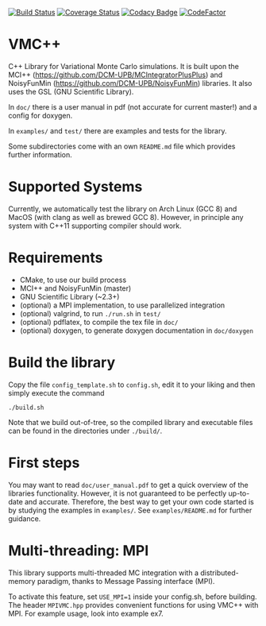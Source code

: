 [![Build Status](https://travis-ci.com/DCM-UPB/VMCPlusPlus.svg?branch=master)](https://travis-ci.com/DCM-UPB/VMCPlusPlus)
[![Coverage Status](https://coveralls.io/repos/github/DCM-UPB/VMCPlusPlus/badge.svg?branch=master)](https://coveralls.io/github/DCM-UPB/VMCPlusPlus?branch=master)
[![Codacy Badge](https://api.codacy.com/project/badge/Grade/e4e5ff4974e24a4faffff3d6c7010852)](https://www.codacy.com/app/NNVMC/VMCPlusPlus?utm_source=github.com&amp;utm_medium=referral&amp;utm_content=DCM-UPB/VMCPlusPlus&amp;utm_campaign=Badge_Grade)
[![CodeFactor](https://www.codefactor.io/repository/github/dcm-upb/vmcplusplus/badge)](https://www.codefactor.io/repository/github/dcm-upb/vmcplusplus)

# VMC++

C++ Library for Variational Monte Carlo simulations.
It is built upon the MCI++ (https://github.com/DCM-UPB/MCIntegratorPlusPlus) and NoisyFunMin (https://github.com/DCM-UPB/NoisyFunMin) libraries.
It also uses the GSL (GNU Scientific Library).

In `doc/` there is a user manual in pdf (not accurate for current master!) and a config for doxygen.

In `examples/` and `test/` there are examples and tests for the library.


Some subdirectories come with an own `README.md` file which provides further information.


# Supported Systems

Currently, we automatically test the library on Arch Linux (GCC 8) and MacOS (with clang as well as brewed GCC 8).
However, in principle any system with C++11 supporting compiler should work.


# Requirements

- CMake, to use our build process
- MCI++ and NoisyFunMin (master)
- GNU Scientific Library (~2.3+)
- (optional) a MPI implementation, to use parallelized integration
- (optional) valgrind, to run `./run.sh` in `test/`
- (optional) pdflatex, to compile the tex file in `doc/`
- (optional) doxygen, to generate doxygen documentation in `doc/doxygen`


# Build the library

Copy the file `config_template.sh` to `config.sh`, edit it to your liking and then simply execute the command

   `./build.sh`

Note that we build out-of-tree, so the compiled library and executable files can be found in the directories under `./build/`.


# First steps

You may want to read `doc/user_manual.pdf` to get a quick overview of the libraries functionality. However, it is not guaranteed to be perfectly up-to-date and accurate. Therefore, the best way to get your own code started is by studying the examples in `examples/`. See `examples/README.md` for further guidance.


# Multi-threading: MPI

This library supports multi-threaded MC integration with a distributed-memory paradigm, thanks to Message Passing interface (MPI).

To activate this feature, set `USE_MPI=1` inside your config.sh, before building. The header `MPIVMC.hpp` provides convenient functions
for using VMC++ with MPI. For example usage, look into example ex7.
